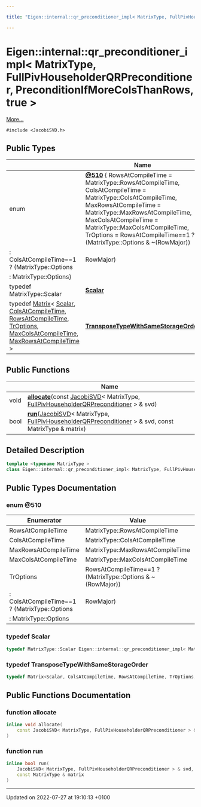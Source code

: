 ```yaml
---

title: "Eigen::internal::qr_preconditioner_impl< MatrixType, FullPivHouseholderQRPreconditioner, PreconditionIfMoreColsThanRows, true >"

---
```


# Eigen::internal::qr_preconditioner_impl< MatrixType, FullPivHouseholderQRPreconditioner, PreconditionIfMoreColsThanRows, true >



 [More...](#detailed-description)


`#include <JacobiSVD.h>`

## Public Types

|                | Name           |
| -------------- | -------------- |
| enum| **[@510](http://example.org/classes/classeigen_1_1internal_1_1qr__preconditioner__impl_3_01matrixtype_00_01fullpivhouseholderqrpreco5240defb8f2e33124df02d91497f1aae/#enum-@510)** { RowsAtCompileTime = MatrixType::RowsAtCompileTime, ColsAtCompileTime = MatrixType::ColsAtCompileTime, MaxRowsAtCompileTime = MatrixType::MaxRowsAtCompileTime, MaxColsAtCompileTime = MatrixType::MaxColsAtCompileTime, TrOptions = RowsAtCompileTime==1 ? (MatrixType::Options & ~(RowMajor))
              : ColsAtCompileTime==1 ? (MatrixType::Options |   RowMajor)
              : MatrixType::Options} |
| typedef MatrixType::Scalar | **[Scalar](http://example.org/classes/classeigen_1_1internal_1_1qr__preconditioner__impl_3_01matrixtype_00_01fullpivhouseholderqrpreco5240defb8f2e33124df02d91497f1aae/#typedef-scalar)**  |
| typedef <a href="http://example.org/classes/classeigen_1_1matrix/">Matrix</a>< <a href="http://example.org/classes/classeigen_1_1internal_1_1qr__preconditioner__impl_3_01matrixtype_00_01fullpivhouseholderqrpreco5240defb8f2e33124df02d91497f1aae/#typedef-scalar">Scalar</a>, <a href="http://example.org/classes/classeigen_1_1internal_1_1qr__preconditioner__impl_3_01matrixtype_00_01fullpivhouseholderqrpreco5240defb8f2e33124df02d91497f1aae/#enumvalue-colsatcompiletime">ColsAtCompileTime</a>, <a href="http://example.org/classes/classeigen_1_1internal_1_1qr__preconditioner__impl_3_01matrixtype_00_01fullpivhouseholderqrpreco5240defb8f2e33124df02d91497f1aae/#enumvalue-rowsatcompiletime">RowsAtCompileTime</a>, <a href="http://example.org/classes/classeigen_1_1internal_1_1qr__preconditioner__impl_3_01matrixtype_00_01fullpivhouseholderqrpreco5240defb8f2e33124df02d91497f1aae/#enumvalue-troptions">TrOptions</a>, <a href="http://example.org/classes/classeigen_1_1internal_1_1qr__preconditioner__impl_3_01matrixtype_00_01fullpivhouseholderqrpreco5240defb8f2e33124df02d91497f1aae/#enumvalue-maxcolsatcompiletime">MaxColsAtCompileTime</a>, <a href="http://example.org/classes/classeigen_1_1internal_1_1qr__preconditioner__impl_3_01matrixtype_00_01fullpivhouseholderqrpreco5240defb8f2e33124df02d91497f1aae/#enumvalue-maxrowsatcompiletime">MaxRowsAtCompileTime</a> > | **[TransposeTypeWithSameStorageOrder](http://example.org/classes/classeigen_1_1internal_1_1qr__preconditioner__impl_3_01matrixtype_00_01fullpivhouseholderqrpreco5240defb8f2e33124df02d91497f1aae/#typedef-transposetypewithsamestorageorder)**  |

## Public Functions

|                | Name           |
| -------------- | -------------- |
| void | **[allocate](http://example.org/classes/classeigen_1_1internal_1_1qr__preconditioner__impl_3_01matrixtype_00_01fullpivhouseholderqrpreco5240defb8f2e33124df02d91497f1aae/#function-allocate)**(const <a href="http://example.org/classes/classeigen_1_1jacobisvd/">JacobiSVD</a>< MatrixType, <a href="http://example.org/namespaces/namespaceeigen/#enumvalue-fullpivhouseholderqrpreconditioner">FullPivHouseholderQRPreconditioner</a> > & svd) |
| bool | **[run](http://example.org/classes/classeigen_1_1internal_1_1qr__preconditioner__impl_3_01matrixtype_00_01fullpivhouseholderqrpreco5240defb8f2e33124df02d91497f1aae/#function-run)**(<a href="http://example.org/classes/classeigen_1_1jacobisvd/">JacobiSVD</a>< MatrixType, <a href="http://example.org/namespaces/namespaceeigen/#enumvalue-fullpivhouseholderqrpreconditioner">FullPivHouseholderQRPreconditioner</a> > & svd, const MatrixType & matrix) |

## Detailed Description

```cpp
template <typename MatrixType >
class Eigen::internal::qr_preconditioner_impl< MatrixType, FullPivHouseholderQRPreconditioner, PreconditionIfMoreColsThanRows, true >;
```

## Public Types Documentation

### enum @510

| Enumerator | Value | Description |
| ---------- | ----- | ----------- |
| RowsAtCompileTime | MatrixType::RowsAtCompileTime|   |
| ColsAtCompileTime | MatrixType::ColsAtCompileTime|   |
| MaxRowsAtCompileTime | MatrixType::MaxRowsAtCompileTime|   |
| MaxColsAtCompileTime | MatrixType::MaxColsAtCompileTime|   |
| TrOptions | RowsAtCompileTime==1 ? (MatrixType::Options & ~(RowMajor))
              : ColsAtCompileTime==1 ? (MatrixType::Options |   RowMajor)
              : MatrixType::Options|   |




### typedef Scalar

```cpp
typedef MatrixType::Scalar Eigen::internal::qr_preconditioner_impl< MatrixType, FullPivHouseholderQRPreconditioner, PreconditionIfMoreColsThanRows, true >::Scalar;
```


### typedef TransposeTypeWithSameStorageOrder

```cpp
typedef Matrix<Scalar, ColsAtCompileTime, RowsAtCompileTime, TrOptions, MaxColsAtCompileTime, MaxRowsAtCompileTime> Eigen::internal::qr_preconditioner_impl< MatrixType, FullPivHouseholderQRPreconditioner, PreconditionIfMoreColsThanRows, true >::TransposeTypeWithSameStorageOrder;
```


## Public Functions Documentation

### function allocate

```cpp
inline void allocate(
    const JacobiSVD< MatrixType, FullPivHouseholderQRPreconditioner > & svd
)
```


### function run

```cpp
inline bool run(
    JacobiSVD< MatrixType, FullPivHouseholderQRPreconditioner > & svd,
    const MatrixType & matrix
)
```


-------------------------------

Updated on 2022-07-27 at 19:10:13 +0100